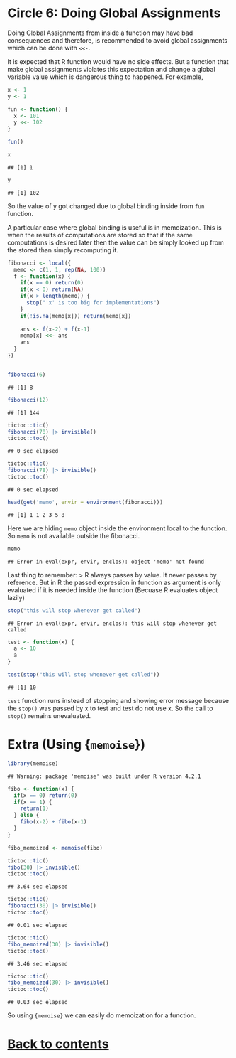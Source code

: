 Circle 6: Doing Global Assignments
================

Doing Global Assignments from inside a function may have bad
consequences and therefore, is recommended to avoid global assignments
which can be done with `<<-`.

It is expected that R function would have no side effects. But a
function that make global assignments violates this expectation and
change a global variable value which is dangerous thing to happened. For
example,

``` r
x <- 1
y <- 1

fun <- function() {
  x <- 101
  y <<- 102
}

fun()

x
```

    ## [1] 1

``` r
y
```

    ## [1] 102

So the value of y got changed due to global binding inside from `fun`
function.

A particular case where global binding is useful is in memoization. This
is when the results of computations are stored so that if the same
computations is desired later then the value can be simply looked up
from the stored than simply recomputing it.

``` r
fibonacci <- local({
  memo <- c(1, 1, rep(NA, 100))
  f <- function(x) {
    if(x == 0) return(0)
    if(x < 0) return(NA)
    if(x > length(memo)) {
      stop("'x' is too big for implementations")
    }
    if(!is.na(memo[x])) return(memo[x])
    
    ans <- f(x-2) + f(x-1)
    memo[x] <<- ans
    ans
  }
})


fibonacci(6)
```

    ## [1] 8

``` r
fibonacci(12)
```

    ## [1] 144

``` r
tictoc::tic()
fibonacci(78) |> invisible()
tictoc::toc()
```

    ## 0 sec elapsed

``` r
tictoc::tic()
fibonacci(78) |> invisible()
tictoc::toc()
```

    ## 0 sec elapsed

``` r
head(get('memo', envir = environment(fibonacci)))
```

    ## [1] 1 1 2 3 5 8

Here we are hiding `memo` object inside the environment local to the
function. So `memo` is not available outside the fibonacci.

``` r
memo
```

    ## Error in eval(expr, envir, enclos): object 'memo' not found

Last thing to remember: \> R always passes by value. It never passes by
reference. But in R the passed expression in function as argument is
only evaluated if it is needed inside the function (Becuase R evaluates
object lazily)

``` r
stop("this will stop whenever get called")
```

    ## Error in eval(expr, envir, enclos): this will stop whenever get called

``` r
test <- function(x) {
  a <- 10
  a
}

test(stop("this will stop whenever get called"))
```

    ## [1] 10

`test` function runs instead of stopping and showing error message
because the `stop()` was passed by x to test and test do not use x. So
the call to `stop()` remains unevaluated.

# Extra (Using {`memoise`})

``` r
library(memoise)
```

    ## Warning: package 'memoise' was built under R version 4.2.1

``` r
fibo <- function(x) {
  if(x == 0) return(0)
  if(x == 1) {
    return(1)
  } else {
    fibo(x-2) + fibo(x-1)  
  }
}

fibo_memoized <- memoise(fibo)

tictoc::tic()
fibo(30) |> invisible()
tictoc::toc()
```

    ## 3.64 sec elapsed

``` r
tictoc::tic()
fibonacci(30) |> invisible()
tictoc::toc()
```

    ## 0.01 sec elapsed

``` r
tictoc::tic()
fibo_memoized(30) |> invisible()
tictoc::toc()
```

    ## 3.46 sec elapsed

``` r
tictoc::tic()
fibo_memoized(30) |> invisible()
tictoc::toc()
```

    ## 0.03 sec elapsed

So using `{memoise}` we can easily do memoization for a function.

# [Back to contents](%22R_inferno#contents%22)
